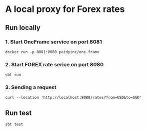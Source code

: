 # A local proxy for Forex rates


## Run locally

### 1. Start OneFrame service on port 8081
```shell
docker run -p 8081:8080 paidyinc/one-frame
```
### 2. Start FOREX rate serice on port 8080
```shell
sbt run
```
### 3. Sending a request
```shell
curl --location 'http://localhost:8080/rates?from=USD&to=SGD'
```
## Run test
```shell
sbt test
```